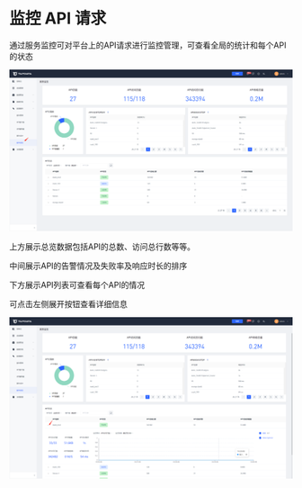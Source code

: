 # 监控 API 请求

通过服务监控可对平台上的API请求进行监控管理，可查看全局的统计和每个API的状态

![](../../images/monito_api_1.png)

上方展示总览数据包括API的总数、访问总行数等等。

中间展示API的告警情况及失败率及响应时长的排序

下方展示API列表可查看每个API的情况



可点击左侧展开按钮查看详细信息

![](../../images/monito_api_2.png)
